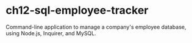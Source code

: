 # ch12-sql-employee-tracker
Command-line application to manage a company's employee database, using Node.js, Inquirer, and MySQL.
